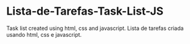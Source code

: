# Lista-de-Tarefas-Task-List-JS
Task list created using html, css and javascript.
Lista de tarefas criada usando html, css e javascript.
